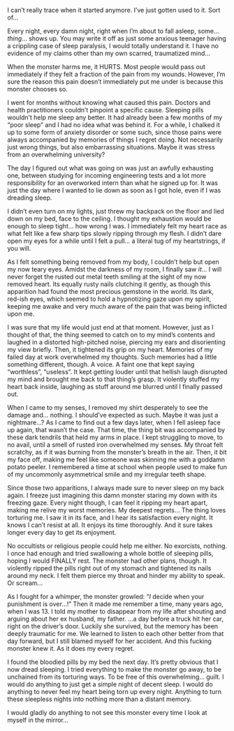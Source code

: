 I can’t really trace when it started anymore. I’ve just gotten used to it. Sort of… 

Every night, every damn night, right when I’m about to fall asleep, some… *thing*… shows up. You may write it off as just some anxious teenager having a crippling case of sleep paralysis, I would totally understand it. I have no evidence of my claims other than my own scarred, traumatized mind…

When the monster harms me, it HURTS. Most people would pass out immediately if they felt a fraction of the pain from my wounds. However, I’m sure the reason this pain doesn’t immediately put me under is because this monster chooses so.

I went for months without knowing what caused this pain. Doctors and health practitioners couldn’t pinpoint a specific cause. Sleeping pills wouldn’t help me sleep any better. It had already been a few months of my “poor sleep” and I had no idea what was behind it. For a while, I chalked it up to some form of anxiety disorder or some such, since those pains were always accompanied by memories of things I regret doing. Not necessarily just wrong things, but also embarrassing situations. Maybe it was stress from an overwhelming university? 

The day I figured out what was going on was just an awfully exhausting one, between studying for incoming engineering tests and a lot more responsibility for an overworked intern than what he signed up for. It was just the day where I wanted to lie down as soon as I got hole, even if I was dreading sleep.

I didn’t even turn on my lights, just threw my backpack on the floor and lied down on my bed, face to the ceiling. I thought my exhaustion would be enough to sleep tight… how wrong I was. I immediately felt my heart race as what felt like a few sharp tips slowly ripping through my flesh. I didn’t dare open my eyes for a while until I felt a pull… a literal tug of my heartstrings, if you will.

As I felt something being removed from my body, I couldn’t help but open my now teary eyes. Amidst the darkness of my room, I finally saw *it*… I will never forget the rusted out metal teeth smiling at the sight of my now removed heart. Its equally rusty nails clutching it gently, as though this apparition had found the most precious gemstone in the world. Its dark, red-ish eyes, which seemed to hold a hypnotizing gaze upon my spirit, keeping me awake and very much aware of the pain that was being inflicted upon me. 

I was sure that my life would just end at that moment. However, just as I thought of that, the thing seemed to catch on to my mind’s contents and laughed in a distorted high-pitched noise, piercing my ears and disorienting my view briefly. Then, it tightened its grip on my heart. Memories of my failed day at work overwhelmed my thoughts. Such memories had a little something different, though. A voice. A faint one that kept saying “worthless”, “useless”. It kept getting louder until that hellish laugh disrupted my mind and brought me back to that thing’s grasp. It violently stuffed my heart back inside, laughing as stuff around me blurred until I finally passed out. 

When I came to my senses, I removed my shirt desperately to see the damage and… nothing. I should’ve expected as such. Maybe it was just a nightmare…? As I came to find out a few days later, when I fell asleep face up again, that wasn’t the case. That time, the thing bit was accompanied by these dark tendrils that held my arms in place. I kept struggling to move, to no avail, until a smell of rusted iron overwhelmed my senses. My throat felt scratchy, as if it was burning from the monster’s breath in the air. Then, it bit my face off, making me feel like someone was skinning me with a goddamn potato peeler. I remembered a time at school when people used to make fun of my uncommonly asymmetrical smile and my irregular teeth shape. 

Since those two apparitions, I always made sure to never sleep on my back again. I freeze just imagining this damn monster staring my down with its freezing gaze. Every night though, I can feel it ripping my heart apart, making me relive my worst memories. My deepest regrets… The thing loves torturing me. I saw it in its face, and I hear its satisfaction every night. It knows I can’t resist at all. It enjoys its time thoroughly. And it sure takes longer every day to get its enjoyment.

No occultists or religious people could help me either. No exorcists, nothing. I once had enough and tried swallowing a whole bottle of sleeping pills, hoping I would FINALLY rest. The monster had other plans, though. It violently ripped the pills right out of my stomach and tightened its nails around my neck. I felt them pierce my throat and hinder my ability to speak. Or scream…

As I fought for a whimper, the monster growled: “*I* decide when your punishment is over…!” Then it made me remember a time, many years ago, when I was 13. I told my mother to disappear from my life after shouting and arguing about her ex husband, my father. …a day before a truck hit her car, right on the driver’s door. Luckily she survived, but the memory has been deeply traumatic for me. We learned to listen to each other better from that day forward, but I still blamed myself for her accident. And this fucking monster knew it. As it does my every regret.

I found the bloodied pills by my bed the next day. It’s pretty obvious that I now dread sleeping. I tried everything to make the monster go away, to be unchained from its torturing ways. To be free of this overwhelming… guilt. I would do anything to just get a simple night of decent sleep. I would do anything to never feel my heart being torn up every night. Anything to turn these sleepless nights into nothing more than a distant memory. 

I would gladly do anything to not see this monster every time I look at myself in the mirror…
